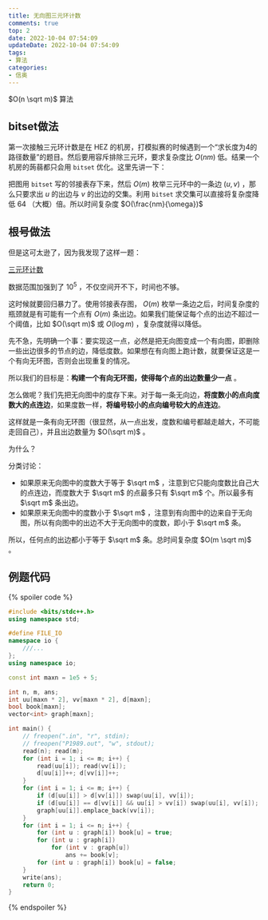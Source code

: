```yaml
---
title: 无向图三元环计数
comments: true
top: 2
date: 2022-10-04 07:54:09
updateDate: 2022-10-04 07:54:09
tags:
- 算法
categories:
- 信奥
---
```


$O(n \sqrt m)$ 算法

<!--more-->

## bitset做法

第一次接触三元环计数是在 HEZ 的机房，打模拟赛的时候遇到一个“求长度为4的路径数量”的题目。然后要用容斥排除三元环，要求复杂度比 $O(nm)$ 低。结果一个机房的蒟蒻都只会用 `bitset` 优化。这里先讲一下：

把图用 `bitset` 写的邻接表存下来，然后 $O(m)$ 枚举三元环中的一条边 $(u, v)$ ，那么只要求出 $u$ 的出边与 $v$ 的出边的交集。利用 `bitset` 求交集可以直接将复杂度降低 64 （大概）倍。所以时间复杂度 $O(\frac{nm}{\omega})$

## 根号做法

但是这可太逊了，因为我发现了这样一题：

[三元环计数](https://www.luogu.com.cn/problem/P1989)

数据范围加强到了 $10^5$ ，不仅空间开不下，时间也不够。

这时候就要回归暴力了。使用邻接表存图， $O(m)$ 枚举一条边之后，时间复杂度的瓶颈就是有可能有一个点有 $O(m)$ 条出边。如果我们能保证每个点的出边不超过一个阈值，比如 $O(\sqrt m)$ 或 $O(\log m)$ ，复杂度就得以降低。

先不急，先明确一个事：要实现这一点，必然是把无向图变成一个有向图，即删除一些出边很多的节点的边，降低度数。如果想在有向图上跑计数，就要保证这是一个有向无环图，否则会出现重复的情况。

所以我们的目标是：**构建一个有向无环图，使得每个点的出边数量少一点** 。

怎么做呢？我们先把无向图中的度存下来。对于每一条无向边，**将度数小的点向度数大的点连边**，如果度数一样，**将编号较小的点向编号较大的点连边**。

这样就是一条有向无环图（很显然，从一点出发，度数和编号都越走越大，不可能走回自己），并且出边数量为 $O(\sqrt m)$ 。

为什么？

分类讨论：

- 如果原来无向图中的度数大于等于 $\sqrt m$ ，注意到它只能向度数比自己大的点连边，而度数大于 $\sqrt m$ 的点最多只有 $\sqrt m$ 个。所以最多有 $\sqrt m$ 条出边。
- 如果原来无向图中的度数小于 $\sqrt m$ ，注意到有向图中的边来自于无向图，所以有向图中的出边不大于无向图中的度数，即小于 $\sqrt m$ 条。

所以，任何点的出边都小于等于 $\sqrt m$ 条。总时间复杂度 $O(m \sqrt m)$ 。

## 例题代码

{% spoiler code %}

```cpp
#include <bits/stdc++.h>
using namespace std;

#define FILE_IO
namespace io {
	///...
};
using namespace io;

const int maxn = 1e5 + 5;

int n, m, ans;
int uu[maxn * 2], vv[maxn * 2], d[maxn];
bool book[maxn];
vector<int> graph[maxn];

int main() {
	// freopen(".in", "r", stdin);
	// freopen("P1989.out", "w", stdout);
	read(n); read(m);
	for (int i = 1; i <= m; i++) {
		read(uu[i]); read(vv[i]);
		d[uu[i]]++; d[vv[i]]++;
	}
	for (int i = 1; i <= m; i++) {
		if (d[uu[i]] > d[vv[i]]) swap(uu[i], vv[i]);
		if (d[uu[i]] == d[vv[i]] && uu[i] > vv[i]) swap(uu[i], vv[i]);
		graph[uu[i]].emplace_back(vv[i]);
	}
	for (int i = 1; i <= n; i++) {
		for (int u : graph[i]) book[u] = true;
		for (int u : graph[i])
			for (int v : graph[u])
				ans += book[v];
		for (int u : graph[i]) book[u] = false;
	}
	write(ans);
	return 0;
}
```

{% endspoiler %}
